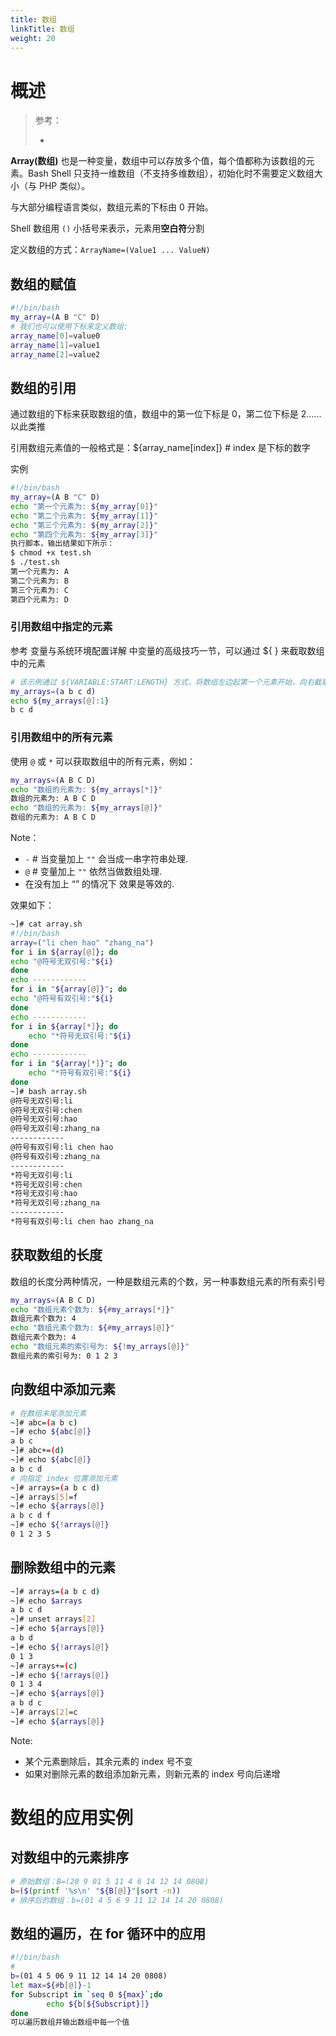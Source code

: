 ```yaml
---
title: 数组
linkTitle: 数组
weight: 20
---
```


# 概述

> 参考：
>
> - 

**Array(数组)** 也是一种变量，数组中可以存放多个值，每个值都称为该数组的元素。Bash Shell 只支持一维数组（不支持多维数组），初始化时不需要定义数组大小（与 PHP 类似）。

与大部分编程语言类似，数组元素的下标由 0 开始。

Shell 数组用 `()` 小括号来表示，元素用**空白符**分割

定义数组的方式：`ArrayName=(Value1 ... ValueN)`

## 数组的赋值

```bash
#!/bin/bash
my_array=(A B "C" D)
# 我们也可以使用下标来定义数组:
array_name[0]=value0
array_name[1]=value1
array_name[2]=value2
```

## 数组的引用

通过数组的下标来获取数组的值，数组中的第一位下标是 0，第二位下标是 2......以此类推

引用数组元素值的一般格式是：${array_name\[index]} # index 是下标的数字

实例

```bash
#!/bin/bash
my_array=(A B "C" D)
echo "第一个元素为: ${my_array[0]}"
echo "第二个元素为: ${my_array[1]}"
echo "第三个元素为: ${my_array[2]}"
echo "第四个元素为: ${my_array[3]}"
执行脚本，输出结果如下所示：
$ chmod +x test.sh
$ ./test.sh
第一个元素为: A
第二个元素为: B
第三个元素为: C
第四个元素为: D
```

### 引用数组中指定的元素

参考 变量与系统环境配置详解 中变量的高级技巧一节，可以通过 ${ } 来截取数组中的元素

```bash
# 该示例通过 ${VARIABLE:START:LENGTH} 方式，将数组左边起第一个元素开始，向右截取到末尾的所有元素，并 echo 出来。
my_arrays=(a b c d)
echo ${my_arrays[@]:1}
b c d
```

### 引用数组中的所有元素

使用 `@` 或 `*` 可以获取数组中的所有元素，例如：

```bash
my_arrays=(A B C D)
echo "数组的元素为: ${my_arrays[*]}"
数组的元素为: A B C D
echo "数组的元素为: ${my_arrays[@]}"
数组的元素为: A B C D
```

Note：

- `-` # 当变量加上 `""` 会当成一串字符串处理.
- `@` # 变量加上 `""` 依然当做数组处理.
- 在没有加上 “” 的情况下 效果是等效的.

效果如下：

```bash
~]# cat array.sh
#!/bin/bash
array=("li chen hao" "zhang_na")
for i in ${array[@]}; do
echo "@符号无双引号:"${i}
done
echo ------------
for i in "${array[@]}"; do
echo "@符号有双引号:"${i}
done
echo ------------
for i in ${array[*]}; do
	echo "*符号无双引号:"${i}
done
echo ------------
for i in "${array[*]}"; do
	echo "*符号有双引号:"${i}
done
~]# bash array.sh
@符号无双引号:li
@符号无双引号:chen
@符号无双引号:hao
@符号无双引号:zhang_na
------------
@符号有双引号:li chen hao
@符号有双引号:zhang_na
------------
*符号无双引号:li
*符号无双引号:chen
*符号无双引号:hao
*符号无双引号:zhang_na
------------
*符号有双引号:li chen hao zhang_na
```

## 获取数组的长度

数组的长度分两种情况，一种是数组元素的个数，另一种事数组元素的所有索引号

```bash
my_arrays=(A B C D)
echo "数组元素个数为: ${#my_arrays[*]}"
数组元素个数为: 4
echo "数组元素个数为: ${#my_arrays[@]}"
数组元素个数为: 4
echo "数组元素的索引号为: ${!my_arrays[@]}"
数组元素的索引号为: 0 1 2 3
```

## 向数组中添加元素

```bash
# 在数组末尾添加元素
~]# abc=(a b c)
~]# echo ${abc[@]}
a b c
~]# abc+=(d)
~]# echo ${abc[@]}
a b c d
# 向指定 index 位置添加元素
~]# arrays=(a b c d)
~]# arrays[5]=f
~]# echo ${arrays[@]}
a b c d f
~]# echo ${!arrays[@]}
0 1 2 3 5
```

## 删除数组中的元素

```bash
~]# arrays=(a b c d)
~]# echo $arrays
a b c d
~]# unset arrays[2]
~]# echo ${arrays[@]}
a b d
~]# echo ${!arrays[@]}
0 1 3
~]# arrays+=(c)
~]# echo ${!arrays[@]}
0 1 3 4
~]# echo ${arrays[@]}
a b d c
~]# arrays[2]=c
~]# echo ${arrays[@]}
```
Note:

- 某个元素删除后，其余元素的 index 号不变
- 如果对删除元素的数组添加新元素，则新元素的 index 号向后递增

# 数组的应用实例

## 对数组中的元素排序

```bash
# 原始数组：B=(20 9 01 5 11 4 6 14 12 14 0808)
b=($(printf '%s\n' "${B[@]}"|sort -n))
# 排序后的数组：b=(01 4 5 6 9 11 12 14 14 20 0808)
```

## 数组的遍历，在 for 循环中的应用

```bash
#!/bin/bash
#
b=(01 4 5 06 9 11 12 14 14 20 0808)
let max=${#b[@]}-1
for Subscript in `seq 0 ${max}`;do
        echo ${b[${Subscript}]}
done
可以遍历数组并输出数组中每一个值
```
